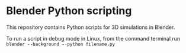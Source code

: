 # Blender Python scripting
This repository contains Python scripts for 3D simulations in Blender.

To run a script in debug mode in Linux, from the command terminal run
```blender --background --python filename.py```
